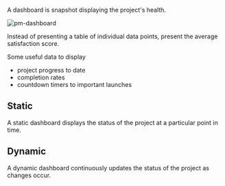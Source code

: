 A dashboard is snapshot displaying the project's health.

![pm-dashboard](pm-dashboard.png)

Instead of presenting a table of individual data points, present the average satisfaction score. 

Some useful data to display

- project progress to date
- completion rates
- countdown timers to important launches
## Static

A static dashboard displays the status of the project at a particular point in time.
## Dynamic

A dynamic dashboard continuously updates the status of the project as changes occur.
